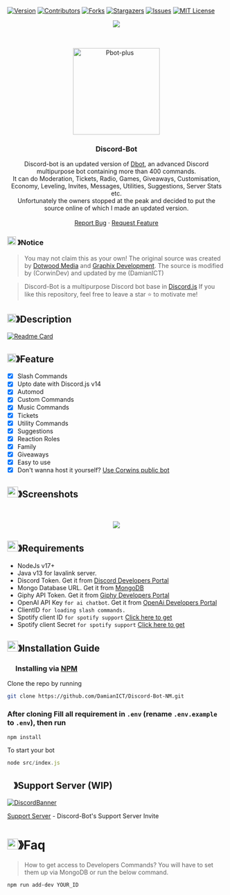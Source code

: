 
[![Version][version-shield]](version-url)
[![Contributors][contributors-shield]][contributors-url]
[![Forks][forks-shield]][forks-url]
[![Stargazers][stars-shield]][stars-url]
[![Issues][issues-shield]][issues-url]
[![MIT License][license-shield]][license-url]
<center><img src="https://capsule-render.vercel.app/api?type=waving&color=gradient&height=200&section=header&text=Discord-Bot&fontSize=80&fontAlignY=35&animation=twinkling&fontColor=gradient" /></center>

<br />

<!-- PROJECT LOGO -->
<br />
<p align="center">
  <a href="https://github.com/DamianICT/Discord-Bot-NM">
    <img src="https://i.imgur.com/I1L8Ype.jpg" alt="Pbot-plus" width="200" height="200">
  </a>

  <h3 align="center">Discord-Bot</h3>

  <p align="center">
    Discord-bot is an updated version of <a href="https://github.com/DotwoodMedia/Dbot">Dbot</a>, an advanced Discord multipurpose bot containing more than 400 commands.<br> It can do Moderation, Tickets, Radio, Games, Giveaways, Customisation, Economy, Leveling, Invites, Messages, Utilities, Suggestions, Server Stats etc.<br> Unfortunately the owners stopped at the peak and decided to put the source online of which I made an updated version.
    <br />
    <br />
    <a href="https://github.com/damianict/discord-bot-nm/issues">Report Bug</a>
    ·
    <a href="https://github.com/damianict/discord-bot-nm/issues">Request Feature</a>
  </p>
</p>

<!-- NOTICE -->

### <img src="https://cdn.discordapp.com/emojis/1055803759831294013.png" width="20px" height="20px"> 》Notice 
> You may not claim this as your own! The original source was created by [Dotwood Media](https://github.com/DotwoodMedia) and [Graphix Development](https://github.com/GraphixDevelopment). The source is modified by (CorwinDev) and updated by me (DamianICT)

> Discord-Bot is a multipurpose Discord bot base in [Discord.js](https://github.com/Discordjs/discordjs)
If you like this repository, feel free to leave a star ⭐ to motivate me!

<!-- ABOUT THE PROJECT -->

## <img src="https://cdn.discordapp.com/emojis/859424401186095114.png" width="20px" height="20px">》Description 
[![Readme Card](https://github-readme-stats.vercel.app/api/pin/?username=damianict&repo=Discord-Bot-NM&theme=tokyonight)](https://github.com/DamianICT/Discord-Bot-NM)
## <img src="https://cdn.discordapp.com/emojis/852881450667081728.gif" width="20px" height="20px">》Feature
- [x] Slash Commands 
- [x] Upto date with Discord.js v14
- [x] Automod
- [x] Custom Commands
- [x] Music Commands
- [x] Tickets
- [x] Utility Commands
- [x] Suggestions 
- [x] Reaction Roles
- [x] Family
- [x] Giveaways 
- [x] Easy to use
- [x] Don't wanna host it yourself? [Use Corwins public bot](https://discord.com/api/oauth2/authorize?client_id=860390761307439114&permissions=8&scope=bot%20applications.commands)
## <img src="https://cdn.discordapp.com/emojis/1028680849195020308.png" width="25px" height="25px">》Screenshots
<br />
<p align="center">
  <a href="https://github.com/DamianICT/Discord-Bot-NM">
    <img src="https://cdn.discordapp.com/attachments/778665159316209748/1055832339328024666/207117434-d98356b1-bf19-418e-9e12-0ef83e0d9a21.png">
  </a>
</p>

## <img src="https://cdn.discordapp.com/emojis/1009754836314628146.gif" width="25px" height="25px">》Requirements
- NodeJs v17+
- Java v13 for lavalink server.
- Discord Token. Get it from [Discord Developers Portal](https://discord.com/developers/applications)
- Mongo Database URL. Get it from [MongoDB](https://cloud.mongodb.com/v2/635277bf9f5c7b5620db28a4#clusters)
- Giphy API Token. Get it from [Giphy Developers Portal](https://developers.giphy.com/)
- OpenAI API Key `for ai chatbot`. Get it from [OpenAi Developers Portal](https://beta.openai.com/account/api-keys)
- ClientID `for loading slash commands.`
- Spotify client ID `for spotify support` [Click here to get](https://developer.spotify.com/dashboard/login)
- Spotify client Secret `for spotify support` [Click here to get](https://developer.spotify.com/dashboard/login)

## <img src="https://cdn.discordapp.com/emojis/814216203466965052.png" width="25px" height="25px">》Installation Guide

### <img src="https://cdn.discordapp.com/emojis/1028680849195020308.png" width="15px" height="15px"> Installing via [NPM](https://www.npmjs.com/)
Clone the repo by running
```bash
git clone https://github.com/DamianICT/Discord-Bot-NM.git
```
### After cloning Fill all requirement in `.env` **(rename `.env.example` to `.env`)**, then run

```bash
npm install
```
To start your bot 

```js
node src/index.js
```

## <img src="https://cdn.discordapp.com/emojis/1036083490292244493.png" width="15px" height="15px">》Support Server (WIP)
[![DiscordBanner](https://invidget.switchblade.xyz/xxxxx-xxxx)](https://discord.gg/xxxxx-xxxxxxx)

[Support Server](https://discord.gg/xxxxx-xxxxxxx) - Discord-Bot's Support Server Invite

# <img src="https://cdn.discordapp.com/emojis/1015745034076819516.png" width="25px" height="25px">》Faq
> How to get access to Developers Commands? You will have to set them up via MongoDB or run the below command.

```bash
npm run add-dev YOUR_ID
```


[version-shield]: https://img.shields.io/github/package-json/v/DamianICT/Discord-Bot-NM?style=for-the-badge
[version-url]: https://github.com/brblacky/WaveMusic
[contributors-shield]: https://img.shields.io/github/contributors/DamianICT/Discord-Bot-NM.svg?style=for-the-badge
[contributors-url]: https://github.com/DamianICT/Discord-Bot-NM/graphs/contributors
[forks-shield]: https://img.shields.io/github/forks/DamianICT/Discord-Bot-NM.svg?style=for-the-badge
[forks-url]: https://github.com/DamianICT/Discord-Bot-NM/network/members
[stars-shield]: https://img.shields.io/github/stars/DamianICT/Discord-Bot-NM.svg?style=for-the-badge
[stars-url]: https://github.com/DamianICT/Discord-Bot-NM/stargazers
[issues-shield]: https://img.shields.io/github/issues/DamianICT/Discord-Bot-NM.svg?style=for-the-badge
[issues-url]: https://github.com/DamianICT/Discord-Bot-NM/issues
[license-shield]: https://img.shields.io/github/license/DamianICT/Discord-Bot-NM.svg?style=for-the-badge
[license-url]: https://github.com/DamianICT/Discord-Bot-NM/blob/master/LICENSE
